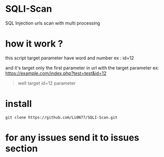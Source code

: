# SQLI-Scan
SQL Injection urls scan with multi processing

# how it work ?
this script target parameter have word and number ex : id=12 

and it's target only the first parameter in url with the target parameter ex: https://example.com/index.php?test=test&id=12
> well target id=12 parameter

# install 
```
git clone https://github.com/Li0N77/SQLI-Scan.git
```

# for any issues send it to issues section
